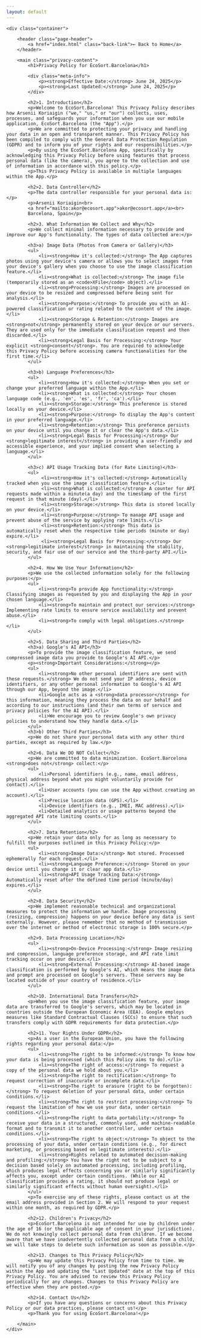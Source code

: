 ```yaml
---
layout: default
---
```

<body>

    <div class="container">
        
        <header class="page-header">
            <a href="index.html" class="back-link">← Back to Home</a>
        </header>

        <main class="privacy-content">
            <h1>Privacy Policy for EcoSort.Barcelona</h1>

            <div class="meta-info">
                <p><strong>Effective Date:</strong> June 24, 2025</p>
                <p><strong>Last Updated:</strong> June 24, 2025</p>
            </div>

            <h2>1. Introduction</h2>
            <p>Welcome to EcoSort.Barcelona! This Privacy Policy describes how Arsenii Koriaigin ("we," "us," or "our") collects, uses, processes, and safeguards your information when you use our mobile application, EcoSort.Barcelona (the "App").</p>
            <p>We are committed to protecting your privacy and handling your data in an open and transparent manner. This Privacy Policy has been compiled to comply with the General Data Protection Regulation (GDPR) and to inform you of your rights and our responsibilities.</p>
            <p>By using the EcoSort.Barcelona App, specifically by acknowledging this Privacy Policy before using features that process personal data (like the camera), you agree to the collection and use of information in accordance with this policy.</p>
            <p>This Privacy Policy is available in multiple languages within the App.</p>

            <h2>2. Data Controller</h2>
            <p>The data controller responsible for your personal data is:</p>
            <p>Arsenii Koriaigin<br>
            <a href="mailto:akor@ecosort.app">akor@ecosort.app</a><br>
            Barcelona, Spain</p>

            <h2>3. What Information We Collect and Why</h2>
            <p>We collect minimal information necessary to provide and improve our App's functionality. The types of data collected are:</p>

            <h3>a) Image Data (Photos from Camera or Gallery)</h3>
            <ul>
                <li><strong>How it's collected:</strong> The App captures photos using your device's camera or allows you to select images from your device's gallery when you choose to use the image classification feature.</li>
                <li><strong>What is collected:</strong> The image file (temporarily stored as an <code>XFile</code> object).</li>
                <li><strong>Processing:</strong> Images are processed on your device to be resized and compressed before being sent for analysis.</li>
                <li><strong>Purpose:</strong> To provide you with an AI-powered classification or rating related to the content of the image.</li>
                <li><strong>Storage & Retention:</strong> Images are <strong>not</strong> permanently stored on your device or our servers. They are used only for the immediate classification request and then discarded.</li>
                <li><strong>Legal Basis for Processing:</strong> Your explicit <strong>consent</strong>. You are required to acknowledge this Privacy Policy before accessing camera functionalities for the first time.</li>
            </ul>

            <h3>b) Language Preferences</h3>
            <ul>
                <li><strong>How it's collected:</strong> When you set or change your preferred language within the App.</li>
                <li><strong>What is collected:</strong> Your chosen language code (e.g., 'en', 'es', 'fr', 'ca').</li>
                <li><strong>Storage:</strong> This preference is stored locally on your device.</li>
                <li><strong>Purpose:</strong> To display the App's content in your preferred language.</li>
                <li><strong>Retention:</strong> This preference persists on your device until you change it or clear the App's data.</li>
                <li><strong>Legal Basis for Processing:</strong> Our <strong>legitimate interest</strong> in providing a user-friendly and accessible experience, and your implied consent when selecting a language.</li>
            </ul>

            <h3>c) API Usage Tracking Data (for Rate Limiting)</h3>
            <ul>
                 <li><strong>How it's collected:</strong> Automatically tracked when you use the image classification feature.</li>
                 <li><strong>What is collected:</strong> A counter for API requests made within a minute(a day) and the timestamp of the first request in that minute (day).</li>
                 <li><strong>Storage:</strong> This data is stored locally on your device.</li>
                 <li><strong>Purpose:</strong> To manage API usage and prevent abuse of the service by applying rate limits.</li>
                 <li><strong>Retention:</strong> This data is automatically reset when the respective time periods (minute or day) expire.</li>
                 <li><strong>Legal Basis for Processing:</strong> Our <strong>legitimate interest</strong> in maintaining the stability, security, and fair use of our service and the third-party API.</li>
            </ul>

            <h2>4. How We Use Your Information</h2>
            <p>We use the collected information solely for the following purposes:</p>
            <ul>
                <li><strong>To provide App functionality:</strong> Classifying images as requested by you and displaying the App in your chosen language.</li>
                <li><strong>To maintain and protect our services:</strong> Implementing rate limits to ensure service availability and prevent abuse.</li>
                <li><strong>To comply with legal obligations.</strong></li>
            </ul>
            
            <h2>5. Data Sharing and Third Parties</h2>
            <h3>a) Google's AI API</h3>
            <p>To provide the image classification feature, we send compressed image data you provide to Google's AI API.</p>
            <p><strong>Important Considerations:</strong></p>
            <ul>
                <li><strong>No other personal identifiers are sent with these requests.</strong> We do not send your IP address, device identifiers, or any other personal information to Google's AI API through our App, beyond the image.</li>
                <li>Google acts as a <strong>data processor</strong> for this information, meaning they process the data on our behalf and according to our instructions (and their own terms of service and privacy policies for the AI API).</li>
                <li>We encourage you to review Google's own privacy policies to understand how they handle data.</li>
            </ul>
            <h3>b) Other Third Parties</h3>
            <p>We do not share your personal data with any other third parties, except as required by law.</p>
            
            <h2>6. Data We DO NOT Collect</h2>
            <p>We are committed to data minimization. EcoSort.Barcelona <strong>does not</strong> collect:</p>
            <ul>
                <li>Personal identifiers (e.g., name, email address, physical address beyond what you might voluntarily provide for contact).</li>
                <li>User accounts (you can use the App without creating an account).</li>
                <li>Precise location data (GPS).</li>
                <li>Device identifiers (e.g., IMEI, MAC address).</li>
                <li>Detailed analytics or usage patterns beyond the aggregated API rate limiting counts.</li>
            </ul>

            <h2>7. Data Retention</h2>
            <p>We retain your data only for as long as necessary to fulfill the purposes outlined in this Privacy Policy:</p>
            <ul>
                <li><strong>Image Data:</strong> Not stored. Processed ephemerally for each request.</li>
                <li><strong>Language Preference:</strong> Stored on your device until you change it or clear app data.</li>
                <li><strong>API Usage Tracking Data:</strong> Automatically reset after the defined time period (minute/day) expires.</li>
            </ul>

            <h2>8. Data Security</h2>
            <p>We implement reasonable technical and organizational measures to protect the information we handle. Image processing (resizing, compression) happens on your device before any data is sent externally. However, please remember that no method of transmission over the internet or method of electronic storage is 100% secure.</p>

            <h2>9. Data Processing Location</h2>
            <ul>
                <li><strong>On-Device Processing:</strong> Image resizing and compression, language preference storage, and API rate limit tracking occur on your device.</li>
                <li><strong>External Processing:</strong> AI-based image classification is performed by Google's AI, which means the image data and prompt are processed on Google's servers. These servers may be located outside of your country of residence.</li>
            </ul>

            <h2>10. International Data Transfers</h2>
            <p>When you use the image classification feature, your image data are transferred to Google's servers, which may be located in countries outside the European Economic Area (EEA). Google employs measures like Standard Contractual Clauses (SCCs) to ensure that such transfers comply with GDPR requirements for data protection.</p>

            <h2>11. Your Rights Under GDPR</h2>
            <p>As a user in the European Union, you have the following rights regarding your personal data:</p>
            <ul>
                <li><strong>The right to be informed:</strong> To know how your data is being processed (which this Policy aims to do).</li>
                <li><strong>The right of access:</strong> To request a copy of the personal data we hold about you.</li>
                <li><strong>The right to rectification:</strong> To request correction of inaccurate or incomplete data.</li>
                <li><strong>The right to erasure (right to be forgotten):</strong> To request deletion of your personal data, under certain conditions.</li>
                <li><strong>The right to restrict processing:</strong> To request the limitation of how we use your data, under certain conditions.</li>
                <li><strong>The right to data portability:</strong> To receive your data in a structured, commonly used, and machine-readable format and to transmit it to another controller, under certain conditions.</li>
                <li><strong>The right to object:</strong> To object to the processing of your data, under certain conditions (e.g., for direct marketing, or processing based on legitimate interests).</li>
                <li><strong>Rights related to automated decision-making and profiling:</strong> You have the right not to be subject to a decision based solely on automated processing, including profiling, which produces legal effects concerning you or similarly significantly affects you, except under certain conditions. (While our AI classification provides a rating, it should not produce legal or similarly significant effects without human oversight).</li>
            </ul>
            <p>To exercise any of these rights, please contact us at the email address provided in Section 2. We will respond to your request within one month, as required by GDPR.</p>
            
            <h2>12. Children's Privacy</h2>
            <p>EcoSort.Barcelona is not intended for use by children under the age of 16 (or the applicable age of consent in your jurisdiction). We do not knowingly collect personal data from children. If we become aware that we have inadvertently collected personal data from a child, we will take steps to delete such information as soon as possible.</p>
            
            <h2>13. Changes to This Privacy Policy</h2>
            <p>We may update this Privacy Policy from time to time. We will notify you of any changes by posting the new Privacy Policy within the App and updating the "Last Updated" date at the top of this Privacy Policy. You are advised to review this Privacy Policy periodically for any changes. Changes to this Privacy Policy are effective when they are posted.</p>
            
            <h2>14. Contact Us</h2>
            <p>If you have any questions or concerns about this Privacy Policy or our data practices, please contact us!</p>
            <p>Thank you for using EcoSort.Barcelona!</p>

        </main>
    </div>
</body>
